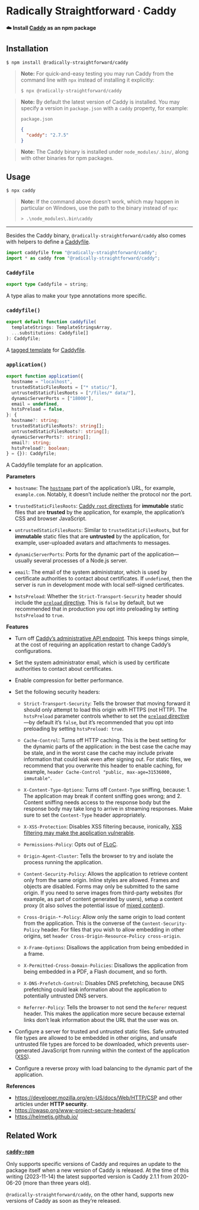 <!--
## TODO

- Let `package.json` specify a version range? It seems like a nice feature to have, but it means we’d have to introduce a dependency to resolve the ranges, and we’d have to implement some form of locking logic. It doesn’t seem to be worth it.
-->

# Radically Straightforward · Caddy

**☁️ Install [Caddy](https://caddyserver.com/) as an npm package**

## Installation

```console
$ npm install @radically-straightforward/caddy
```

> **Note:** For quick-and-easy testing you may run Caddy from the command line with `npx` instead of installing it explicitly:
>
> ```console
> $ npx @radically-straightforward/caddy
> ```

> **Note:** By default the latest version of Caddy is installed. You may specify a version in `package.json` with a `caddy` property, for example:
>
> `package.json`
>
> ```json
> {
>   "caddy": "2.7.5"
> }
> ```

> **Note:** The Caddy binary is installed under `node_modules/.bin/`, along with other binaries for npm packages.

## Usage

```console
$ npx caddy
```

> **Note:** If the command above doesn’t work, which may happen in particular on Windows, use the path to the binary instead of `npx`:
>
> ```console
> > .\node_modules\.bin\caddy
> ```

---

Besides the Caddy binary, `@radically-straightforward/caddy` also comes with helpers to define a [Caddyfile](https://caddyserver.com/docs/quick-starts/caddyfile).

```typescript
import caddyfile from "@radically-straightforward/caddy";
import * as caddy from "@radically-straightforward/caddy";
```

<!-- DOCUMENTATION START: ./source/index.mts -->

### `Caddyfile`

```typescript
export type Caddyfile = string;
```

A type alias to make your type annotations more specific.

### `caddyfile()`

```typescript
export default function caddyfile(
  templateStrings: TemplateStringsArray,
  ...substitutions: Caddyfile[]
): Caddyfile;
```

A [tagged template](https://developer.mozilla.org/en-US/docs/Web/JavaScript/Reference/Template_literals#tagged_templates) for [Caddyfile](https://caddyserver.com/docs/quick-starts/caddyfile).

### `application()`

```typescript
export function application({
  hostname = "localhost",
  trustedStaticFilesRoots = ["* static/"],
  untrustedStaticFilesRoots = ["/files/* data/"],
  dynamicServerPorts = ["18000"],
  email = undefined,
  hstsPreload = false,
}: {
  hostname?: string;
  trustedStaticFilesRoots?: string[];
  untrustedStaticFilesRoots?: string[];
  dynamicServerPorts?: string[];
  email?: string;
  hstsPreload?: boolean;
} = {}): Caddyfile;
```

A Caddyfile template for an application.

**Parameters**

- `hostname`: The [`hostname`](https://nodejs.org/dist/latest/docs/api/url.html#url-strings-and-url-objects) part of the application’s URL, for example, `example.com`. Notably, it doesn’t include neither the protocol nor the port.

- `trustedStaticFilesRoots`: [Caddy `root` directives](https://caddyserver.com/docs/caddyfile/directives/root) for **immutable** static files that are **trusted** by the application, for example, the application’s CSS and browser JavaScript.

- `untrustedStaticFilesRoots`: Similar to `trustedStaticFilesRoots`, but for **immutable** static files that are **untrusted** by the application, for example, user-uploaded avatars and attachments to messages.

- `dynamicServerPorts`: Ports for the dynamic part of the application—usually several processes of a Node.js server.

- `email`: The email of the system administrator, which is used by certificate authorities to contact about certificates. If `undefined`, then the server is run in development mode with local self-signed certificates.

- `hstsPreload`: Whether the `Strict-Transport-Security` header should include the [`preload` directive](https://hstspreload.org/). This is `false` by default, but we recommended that in production you opt into preloading by setting `hstsPreload` to `true`.

**Features**

- Turn off [Caddy’s administrative API endpoint](https://caddyserver.com/docs/api). This keeps things simple, at the cost of requiring an application restart to change Caddy’s configurations.

- Set the system administrator email, which is used by certificate authorities to contact about certificates.

- Enable compression for better performance.

- Set the following security headers:

  - `Strict-Transport-Security`: Tells the browser that moving forward it should only attempt to load this origin with HTTPS (not HTTP). The `hstsPreload` parameter controls whether to set the [`preload` directive](https://hstspreload.org/)—by default it’s `false`, but it’s recommended that you opt into preloading by setting `hstsPreload: true`.

  - `Cache-Control`: Turns off HTTP caching. This is the best setting for the dynamic parts of the application: in the best case the cache may be stale, and in the worst case the cache may include private information that could leak even after signing out. For static files, we recommend that you overwrite this header to enable caching, for example, `header Cache-Control "public, max-age=31536000, immutable"`.

  - `X-Content-Type-Options`: Turns off `Content-Type` sniffing, because: 1. The application may break if content sniffing goes wrong; and 2. Content sniffing needs access to the response body but the response body may take long to arrive in streaming responses. Make sure to set the `Content-Type` header appropriately.

  - `X-XSS-Protection`: Disables XSS filtering because, ironically, [XSS filtering may make the application vulnerable](https://developer.mozilla.org/en-US/docs/Web/HTTP/Headers/X-XSS-Protection#vulnerabilities_caused_by_xss_filtering).

  - `Permissions-Policy`: Opts out of [FLoC](https://web.dev/articles/floc).

  - `Origin-Agent-Cluster`: Tells the browser to try and isolate the process running the application.

  - `Content-Security-Policy`: Allows the application to retrieve content only from the same origin. Inline styles are allowed. Frames and objects are disabled. Forms may only be submitted to the same origin. If you need to serve images from third-party websites (for example, as part of content generated by users), setup a content proxy (it also solves the potential issue of [mixed content](https://developer.mozilla.org/en-US/docs/Web/Security/Mixed_content)).

  - `Cross-Origin-*-Policy`: Allow only the same origin to load content from the application. This is the converse of the `Content-Security-Policy` header. For files that you wish to allow embedding in other origins, set `header Cross-Origin-Resource-Policy cross-origin`.

  - `X-Frame-Options`: Disallows the application from being embedded in a frame.

  - `X-Permitted-Cross-Domain-Policies`: Disallows the application from being embedded in a PDF, a Flash document, and so forth.

  - `X-DNS-Prefetch-Control`: Disables DNS prefetching, because DNS prefetching could leak information about the application to potentially untrusted DNS servers.

  - `Referrer-Policy`: Tells the browser to not send the `Referer` request header. This makes the application more secure because external links don’t leak information about the URL that the user was on.

- Configure a server for trusted and untrusted static files. Safe untrusted file types are allowed to be embedded in other origins, and unsafe untrusted file types are forced to be downloaded, which prevents user-generated JavaScript from running within the context of the application ([XSS](https://owasp.org/www-community/attacks/xss/)).

- Configure a reverse proxy with load balancing to the dynamic part of the application.

**References**

- <https://developer.mozilla.org/en-US/docs/Web/HTTP/CSP> and other articles under **HTTP security**.
- <https://owasp.org/www-project-secure-headers/>
- <https://helmetjs.github.io/>

<!-- DOCUMENTATION END: ./source/index.mts -->

## Related Work

### [`caddy-npm`](https://www.npmjs.com/package/caddy-npm)

Only supports specific versions of Caddy and requires an update to the package itself when a new version of Caddy is released. At the time of this writing (2023-11-14) the latest supported version is Caddy 2.1.1 from 2020-06-20 (more than three years old).

`@radically-straightforward/caddy`, on the other hand, supports new versions of Caddy as soon as they’re released.
